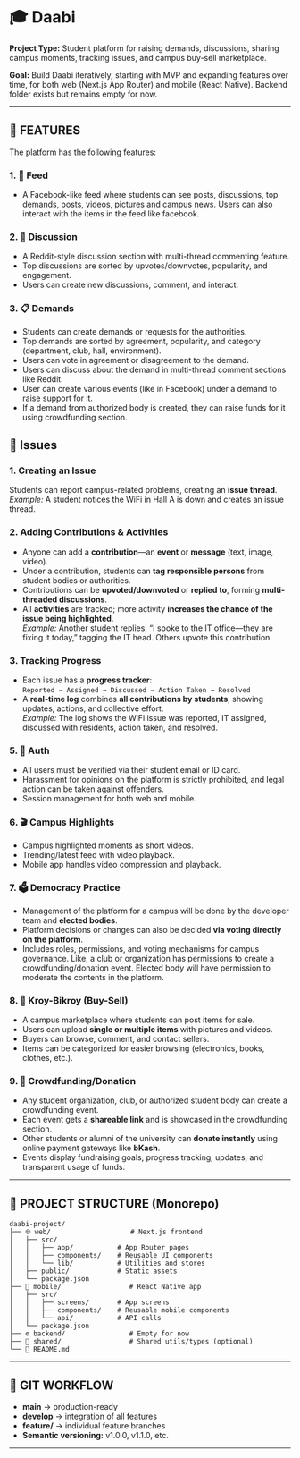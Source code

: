 # 🎓 Daabi

**Project Type:** Student platform for raising demands, discussions, sharing campus moments, tracking issues, and campus buy-sell marketplace.

**Goal:** Build Daabi iteratively, starting with MVP and expanding features over time, for both web (Next.js App Router) and mobile (React Native). Backend folder exists but remains empty for now.

---

## 🚀 FEATURES

The platform has the following features:

### 1. 📱 **Feed**
- A Facebook-like feed where students can see posts, discussions, top demands, posts, videos, pictures and campus news. Users can also interact with the items in the feed like facebook.

### 2. 💬 **Discussion**
- A Reddit-style discussion section with multi-thread commenting feature.  
- Top discussions are sorted by upvotes/downvotes, popularity, and engagement.  
- Users can create new discussions, comment, and interact.

### 3. 📋 **Demands**
- Students can create demands or requests for the authorities.  
- Top demands are sorted by agreement, popularity, and category (department, club, hall, environment).  
- Users can vote in agreement or disagreement to the demand.
- Users can discuss about the demand in multi-thread comment sections like Reddit.
- User can create various events (like in Facebook) under a demand to raise support for it.
- If a demand from authorized body is created, they can raise funds for it using crowdfunding section.

## 🔧 Issues

### 1. Creating an Issue
Students can report campus-related problems, creating an **issue thread**.  
*Example:* A student notices the WiFi in Hall A is down and creates an issue thread.

### 2. Adding Contributions & Activities
- Anyone can add a **contribution**—an **event** or **message** (text, image, video).  
- Under a contribution, students can **tag responsible persons** from student bodies or authorities.  
- Contributions can be **upvoted/downvoted** or **replied to**, forming **multi-threaded discussions**.  
- All **activities** are tracked; more activity **increases the chance of the issue being highlighted**.  
*Example:* Another student replies, “I spoke to the IT office—they are fixing it today,” tagging the IT head. Others upvote this contribution.

### 3. Tracking Progress
- Each issue has a **progress tracker**:  
  `Reported → Assigned → Discussed → Action Taken → Resolved`  
- A **real-time log** combines **all contributions by students**, showing updates, actions, and collective effort.  
*Example:* The log shows the WiFi issue was reported, IT assigned, discussed with residents, action taken, and resolved.
 

### 5. 🔐 **Auth**
- All users must be verified via their student email or ID card.  
- Harassment for opinions on the platform is strictly prohibited, and legal action can be taken against offenders.  
- Session management for both web and mobile.

### 6. 🎬 **Campus Highlights**
- Campus highlighted moments as short videos.  
- Trending/latest feed with video playback.  
- Mobile app handles video compression and playback.

### 7. 🗳️ **Democracy Practice**
- Management of the platform for a campus will be done by the developer team and **elected bodies**.  
- Platform decisions or changes can also be decided **via voting directly on the platform**.  
- Includes roles, permissions, and voting mechanisms for campus governance. Like, a club or organization has permissions to create a crowdfunding/donation event. Elected body will have permission to moderate the contents in the platform. 

### 8. 🛒 **Kroy-Bikroy (Buy-Sell)**
- A campus marketplace where students can post items for sale.  
- Users can upload **single or multiple items** with pictures and videos.  
- Buyers can browse, comment, and contact sellers.  
- Items can be categorized for easier browsing (electronics, books, clothes, etc.).

### 9. 💝 **Crowdfunding/Donation** 
- Any student organization, club, or authorized student body can create a crowdfunding event.  
- Each event gets a **shareable link** and is showcased in the crowdfunding section.  
- Other students or alumni of the university can **donate instantly** using online payment gateways like **bKash**.  
- Events display fundraising goals, progress tracking, updates, and transparent usage of funds.




---

## 📁 PROJECT STRUCTURE (Monorepo)

```
daabi-project/
├── 🌐 web/                    # Next.js frontend
│   ├── src/
│   │   ├── app/           # App Router pages
│   │   ├── components/    # Reusable UI components
│   │   └── lib/           # Utilities and stores
│   ├── public/            # Static assets
│   └── package.json
├── 📱 mobile/                 # React Native app
│   ├── src/
│   │   ├── screens/       # App screens
│   │   ├── components/    # Reusable mobile components
│   │   └── api/           # API calls
│   └── package.json
├── ⚙️ backend/                # Empty for now
├── 🔗 shared/                 # Shared utils/types (optional)
└── 📄 README.md
```

---

## 🔄 GIT WORKFLOW

- **main** → production-ready
- **develop** → integration of all features  
- **feature/<feature-name>** → individual feature branches
- **Semantic versioning:** v1.0.0, v1.1.0, etc.

---

